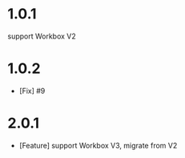 # 1.0.1

support Workbox V2

# 1.0.2

* [Fix] #9

# 2.0.1

* [Feature] support Workbox V3, migrate from V2